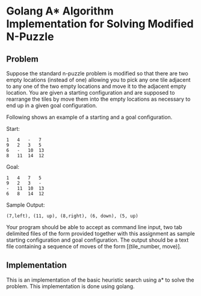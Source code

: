# Golang A* Algorithm Implementation for Solving Modified N-Puzzle

## Problem

Suppose the standard n-puzzle problem is modified so that there are two empty locations (instead of one) allowing you to pick any one tile adjacent to any one of the two empty locations and move it to the adjacent empty location. You are given a starting configuration and are supposed to rearrange the tiles by move them into the empty locations as necessary to end up in a given goal configuration.

Following shows an example of a starting and a goal configuration.

Start:

```text
1	4	-	7
9	2	3	5
6	-	10	13
8	11	14	12
```

Goal:

```text
1	4	7	5
9	2	3	-
-	11	10	13
6	8	14	12
```

Sample Output:

```text
(7,left), (11, up), (8,right), (6, down), (5, up)
```

Your program should be able to accept as command line input, two tab delimited files of the form provided together with this assignment as sample starting configuration and goal configuration. The output should be a text file containing a sequence of moves of the form [(tile_number, move)].

## Implementation

This is an implementation of the basic heuristic search using a* to solve the problem. This implementation is done using golang.
